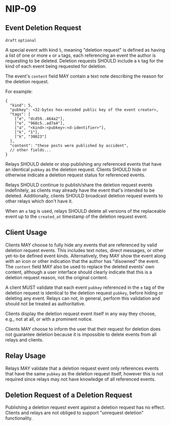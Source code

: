 NIP-09
======

Event Deletion Request
----------------------

`draft` `optional`

A special event with kind `5`, meaning "deletion request" is defined as having a list of one or more `e` or `a` tags, each referencing an event the author is requesting to be deleted. Deletion requests SHOULD include a `k` tag for the kind of each event being requested for deletion.

The event's `content` field MAY contain a text note describing the reason for the deletion request.

For example:

```jsonc
{
  "kind": 5,
  "pubkey": <32-bytes hex-encoded public key of the event creator>,
  "tags": [
    ["e", "dcd59..464a2"],
    ["e", "968c5..ad7a4"],
    ["a", "<kind>:<pubkey>:<d-identifier>"],
    ["k", "1"],
    ["k", "30023"]
  ],
  "content": "these posts were published by accident",
  // other fields...
}
```

Relays SHOULD delete or stop publishing any referenced events that have an identical `pubkey` as the deletion request.  Clients SHOULD hide or otherwise indicate a deletion request status for referenced events.

Relays SHOULD continue to publish/share the deletion request events indefinitely, as clients may already have the event that's intended to be deleted. Additionally, clients SHOULD broadcast deletion request events to other relays which don't have it.

When an `a` tag is used, relays SHOULD delete all versions of the replaceable event up to the `created_at` timestamp of the deletion request event.

## Client Usage

Clients MAY choose to fully hide any events that are referenced by valid deletion request events.  This includes text notes, direct messages, or other yet-to-be defined event kinds.  Alternatively, they MAY show the event along with an icon or other indication that the author has "disowned" the event.  The `content` field MAY also be used to replace the deleted events' own content, although a user interface should clearly indicate that this is a deletion request reason, not the original content.

A client MUST validate that each event `pubkey` referenced in the `e` tag of the deletion request is identical to the deletion request `pubkey`, before hiding or deleting any event.  Relays can not, in general, perform this validation and should not be treated as authoritative.

Clients display the deletion request event itself in any way they choose, e.g., not at all, or with a prominent notice.

Clients MAY choose to inform the user that their request for deletion does not guarantee deletion because it is impossible to delete events from all relays and clients.

## Relay Usage

Relays MAY validate that a deletion request event only references events that have the same `pubkey` as the deletion request itself, however this is not required since relays may not have knowledge of all referenced events.

## Deletion Request of a Deletion Request

Publishing a deletion request event against a deletion request has no effect.  Clients and relays are not obliged to support "unrequest deletion" functionality.